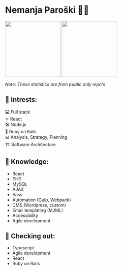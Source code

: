 # Nemanja Paroški 👨‍💻

<a href="https://github.com/nparoski">
  <img height="180em" src="https://github-readme-stats.vercel.app/api?username=nparoski&theme=tokyonight&show_icons=true" />
  <img height="180em" src="https://github-readme-stats.vercel.app/api/top-langs/?username=nparoski&theme=tokyonight&layout=compact" />
</a>

_Note: These statistics are from public only repo's_

## 🚀 Intrests:

💻 Full stack  
 ⚛ React  
 🛠 Node.js  
 💎 Ruby on Rails  
 📊 Analysis, Strategy, Planning  
 🏗 Software Architecture

## 🧠 Knowledge:

- React
- PHP
- MySQL
- AJAX
- Sass
- Automation (Gulp, Webpack)
- CMS (Wordpress, custom)
- Email templating (MJML)
- Accessibility
- Agile development

## 👀 Checking out:

- Typescript
- Agile development
- React
- Ruby on Rails
